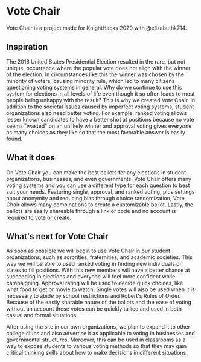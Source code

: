 # Vote Chair

Vote Chair is a project made for KnightHacks 2020 with @elizabethk714.

## Inspiration

The 2016 United States Presidential Election resulted in the rare, but not unique, occurrence where the popular vote does not align with the winner of the election. In circumstances like this the winner was chosen by the minority of voters, causing minority rule, which led to many citizens questioning voting systems in general. Why do we continue to use this system for elections in all levels of life even though it so often leads to most people being unhappy with the result? This is why we created Vote Chair. In addition to the societal issues caused by imperfect voting systems, student organizations also need better voting. For example, ranked voting allows lesser known candidates to have a better shot at positions because no vote seems "wasted" on an unlikely winner and approval voting gives everyone as many choices as they like so that the most favorable answer is easily found.

## What it does

On Vote Chair you can make the best ballots for any elections in student organizations, businesses, and even governments. Vote Chair offers many voting systems and you can use a different type for each question to best suit your needs. Featuring single, approval, and ranked voting, plus settings about anonymity and reducing bias through choice randomization, Vote Chair allows many combinations to create a customizable ballot. Lastly, the ballots are easily shareable through a link or code and no account is required to vote or create.

## What's next for Vote Chair

As soon as possible we will begin to use Vote Chair in our student organizations, such as sororities, fraternities, and academic societies. This way we will be able to used ranked voting in finding new individuals or slates to fill positions. With this new members will have a better chance at succeeding in elections and everyone will feel more confident while campaigning. Approval rating will be used to decide quick choices, like what food to get or movie to watch. Single votes will also be used when it is necessary to abide by school restrictions and Robert's Rules of Order. Because of the easily sharable nature of the ballots and the ease of voting without an account these votes can be quickly tallied and used in both casual and formal situations.

After using the site in our own organizations, we plan to expand it to other college clubs and also advertise it as applicable to voting in businesses and governmental structures. Moreover, this can be used in classrooms as a way to expose students to various voting methods so that they may gain critical thinking skills about how to make decisions in different situations.
